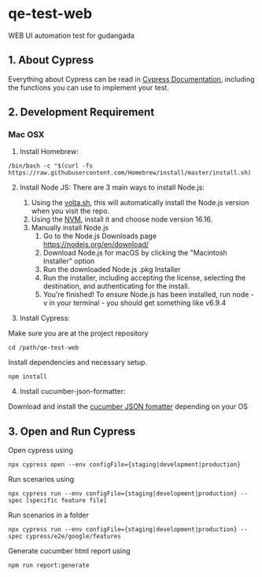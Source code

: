 # qe-test-web

WEB UI automation test for gudangada
<br>

## 1. About Cypress

Everything about Cypress can be read in [Cypress Documentation](https://docs.cypress.io/guides), including the functions you can use to implement your test.
<br>

## 2. Development Requirement

### Mac OSX

1. Install Homebrew:

```
/bin/bash -c "$(curl -fs https://raw.githubusercontent.com/Homebrew/install/master/install.sh)
```

2. Install Node JS: There are 3 main ways to install Node.js:

   1. Using the [volta.sh](https://volta.sh/), this will automatically install the Node.js version when you visit the repo.
   2. Using the [NVM](https://github.com/nvm-sh/nvm), install it and choose node version 16.16.
   3. Manually install Node.js
      1. Go to the Node.js Downloads page https://nodejs.org/en/download/
      2. Download Node.js for macOS by clicking the "Macintosh Installer" option
      3. Run the downloaded Node.js .pkg Installer
      4. Run the installer, including accepting the license, selecting the destination, and authenticating for the install.
      5. You're finished! To ensure Node.js has been installed, run node -v in your terminal - you should get something like v6.9.4

3. Install Cypress:

Make sure you are at the project repository

```
cd /path/qe-test-web
```

Install dependencies and necessary setup.

```
npm install
```

4. Install cucumber-json-formatter:

Download and install the [cucumber JSON fomatter](https://github.com/cucumber/json-formatter) depending on your OS

## 3. Open and Run Cypress

Open cypress using

```
npx cypress open --env configFile={staging|development|production}
```

Run scenarios using

```
npx cypress run --env configFile={staging|development|production} --spec [specific feature file]
```

Run scenarios in a folder

```
npx cypress run --env configFile={staging|development|production} --spec cypress/e2e/google/features
```

Generate cucumber html report using

```
npm run report:generate
```
